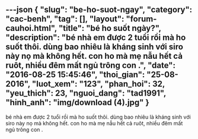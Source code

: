 ---json
{
    "slug": "be-ho-suot-ngay",
    "category": "cac-benh",
    "tag": [],
    "layout": "forum-cauhoi.html",
    "title": "bé ho suốt ngày?",
    "description": "bé nhà em được 2 tuổi rồi mà ho suốt thôi. dùng bao nhiêu là kháng sinh với siro này nọ mà không hết. con ho mà mẹ nẫu hết cả ruôt, nhiều đêm mất ngủ trông con .",
    "date": "2016-08-25 15:45:46",
    "thoi_gian": "25-08-2016",
    "luot_xem": "123",
    "phan_hoi": 32,
    "yeu_thich": 23,
    "nguoi_dang": "tad1991",
    "hinh_anh": "img/download (4).jpg"
}
---
bé nhà em được 2 tuổi rồi mà ho suốt thôi. dùng bao nhiêu là kháng sinh với siro này nọ mà không hết. con ho mà mẹ nẫu hết cả ruôt, nhiều đêm mất ngủ trông con .